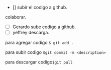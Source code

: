 - [] subir el codigo a github.

colaborar.

- [ ] Gerardo sube codigo a github.
- [ ] yeffrey descarga.

para agregar codigo `$ git add .`

para subir codigo `$git commit -m <description>`

para descargar codigo`$git pull`